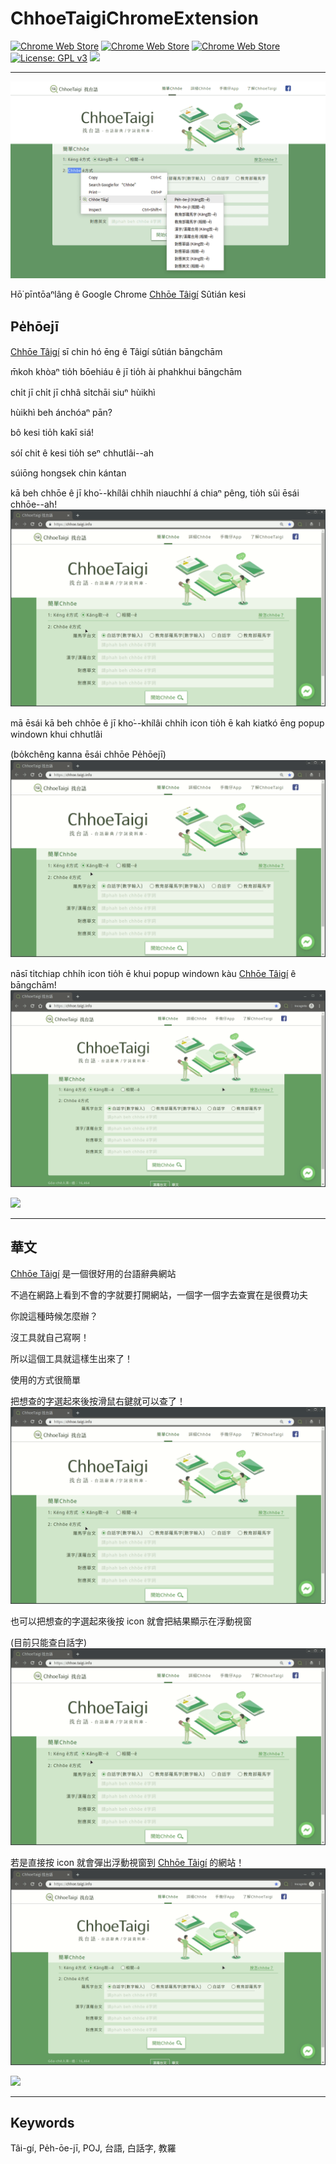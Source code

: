 # ChhoeTaigiChromeExtension
[![Chrome Web Store](https://img.shields.io/chrome-web-store/d/edkmnkmcckbdmiobolimneaeomiiaiah.svg?style=flat-square)](https://chrome.google.com/webstore/detail/bookmark-sidebar/edkmnkmcckbdmiobolimneaeomiiaiah)
[![Chrome Web Store](https://img.shields.io/chrome-web-store/stars/edkmnkmcckbdmiobolimneaeomiiaiah.svg?style=flat-square)](https://chrome.google.com/webstore/detail/bookmark-sidebar/edkmnkmcckbdmiobolimneaeomiiaiah)
[![Chrome Web Store](https://img.shields.io/chrome-web-store/v/edkmnkmcckbdmiobolimneaeomiiaiah.svg?style=flat-square)](https://chrome.google.com/webstore/detail/bookmark-sidebar/edkmnkmcckbdmiobolimneaeomiiaiah)
[![License: GPL v3](https://img.shields.io/badge/License-GPL_v3-lightgray.svg?style=flat-square)](https://www.gnu.org/licenses/gpl-3.0)
[![](https://img.shields.io/badge/made%20with-%e2%9d%a4-ff69b4.svg?style=flat-square)](https://watain666.github.io/)

---

![](/src/images/img1.png)

Hō͘ pīntōaⁿlâng ê Google Chrome [Chhōe Tâigí](https://chhoe.taigi.info/) Sûtián kesi

## Pe̍hōejī

[Chhōe Tâigí](https://chhoe.taigi.info/) sī chin hó ēng ê Tâigí sûtián bāngchām

m̄koh khòaⁿ tio̍h bōehiáu ê jī tio̍h ài phahkhui bāngchām

chi̍t jī chi̍t jī chhâ si̍tchāi siuⁿ hùikhì

hùikhì beh ánchóaⁿ pān?

bô kesi tio̍h kakī siá!

só͘í chit ê kesi tio̍h seⁿ chhutlâi--ah

súiōng hongsek chin kántan

kā beh chhōe ê jī kho͘--khílâi chhi̍h niauchhí á chiaⁿ pêng, tio̍h sûi ēsái chhōe--ah!
![selected_menu](/src/images/selected_menu.gif)

mā ēsái kā beh chhōe ê jī kho͘--khílâi chhi̍h icon tio̍h ē kah kiatkó ēng popup windown khui chhutlâi

(bo̍kchêng kanna ēsái chhōe Pe̍hōejī)
![selected_click_icon](/src/images/selected_click_icon.gif)

nāsī ti̍tchiap chhi̍h icon tio̍h ē khui popup windown kàu [Chhōe Tâigí](https://chhoe.taigi.info/) ê bāngchām!
![click_icon](/src/images/click_icon.gif)

[![](https://developer.chrome.com/webstore/images/ChromeWebStore_BadgeWBorder_v2_340x96.png)](https://chrome.google.com/webstore/detail/edkmnkmcckbdmiobolimneaeomiiaiah)

---

## 華文

[Chhōe Tâigí](https://chhoe.taigi.info/) 是一個很好用的台語辭典網站

不過在網路上看到不會的字就要打開網站，一個字一個字去查實在是很費功夫

你說這種時候怎麼辦？

沒工具就自己寫啊！

所以這個工具就這樣生出來了！

使用的方式很簡單

把想查的字選起來後按滑鼠右鍵就可以查了！
![selected_menu](/src/images/selected_menu.gif)

也可以把想查的字選起來後按 icon 就會把結果顯示在浮動視窗

(目前只能查白話字)
![selected_click_icon](/src/images/selected_click_icon.gif)

若是直接按 icon 就會彈出浮動視窗到 [Chhōe Tâigí](https://chhoe.taigi.info/) 的網站！
![click_icon](/src/images/click_icon.gif)

[![](https://developer.chrome.com/webstore/images/ChromeWebStore_BadgeWBorder_v2_340x96.png)](https://chrome.google.com/webstore/detail/edkmnkmcckbdmiobolimneaeomiiaiah)

---

## Keywords

Tâi-gí, Pe̍h-ōe-jī, POJ, 台語, 白話字, 教羅
